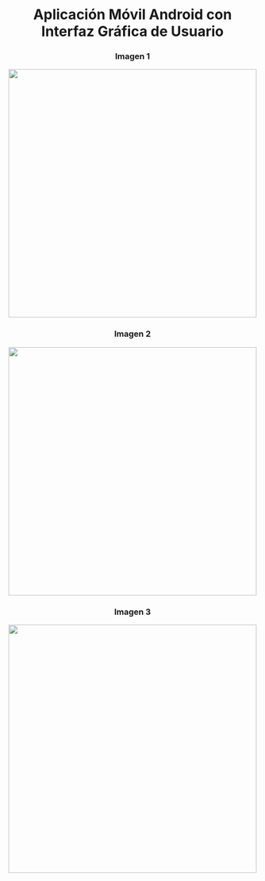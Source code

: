 <div align="center">
  <h1><strong>Aplicación Móvil Android con Interfaz Gráfica de Usuario</strong></h1>
</div>

<div align="center">
  <h3>Imagen 1</h3>
  <img src="https://github.com/user-attachments/assets/784cedb1-5dc5-465c-81ad-d4ecc3369994" width="500"/>
</div>

<div align="center">
  <h3>Imagen 2</h3>
  <img src="https://github.com/user-attachments/assets/2e5105ef-ac30-4c14-b3ef-f250f064eef7" width="500"/>
</div>

<div align="center">
  <h3>Imagen 3</h3>
  <img src="https://github.com/user-attachments/assets/8a960450-68db-47c7-ad5b-02492c5d9a64" width="500"/>
</div>
